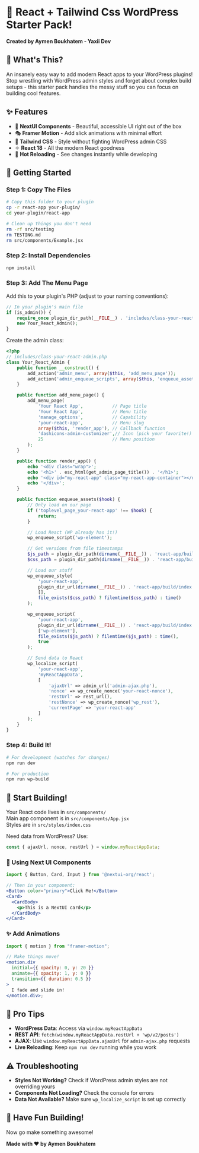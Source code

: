 # 🚀 React + Tailwind Css WordPress Starter Pack!

**Created by Aymen Boukhatem - Yaxii Dev**

## 🎉 What's This?

An insanely easy way to add modern React apps to your WordPress plugins! Stop wrestling with WordPress admin styles and forget about complex build setups - this starter pack handles the messy stuff so you can focus on building cool features.

## ✨ Features

- 💅 **NextUI Components** - Beautiful, accessible UI right out of the box
- 🎭 **Framer Motion** - Add slick animations with minimal effort
- 🌊 **Tailwind CSS** - Style without fighting WordPress admin CSS
- ⚛️ **React 18** - All the modern React goodness
- 🔄 **Hot Reloading** - See changes instantly while developing

## 🚀 Getting Started

### Step 1: Copy The Files

```bash
# Copy this folder to your plugin
cp -r react-app your-plugin/
cd your-plugin/react-app

# Clean up things you don't need
rm -rf src/testing
rm TESTING.md
rm src/components/Example.jsx
```

### Step 2: Install Dependencies

```bash
npm install
```

### Step 3: Add The Menu Page

Add this to your plugin's PHP (adjust to your naming conventions):

```php
// In your plugin's main file
if (is_admin()) {
    require_once plugin_dir_path(__FILE__) . 'includes/class-your-react-admin.php';
    new Your_React_Admin();
}
```

Create the admin class:

```php
<?php
// includes/class-your-react-admin.php
class Your_React_Admin {
    public function __construct() {
        add_action('admin_menu', array($this, 'add_menu_page'));
        add_action('admin_enqueue_scripts', array($this, 'enqueue_assets'));
    }

    public function add_menu_page() {
        add_menu_page(
            'Your React App',           // Page title
            'Your React App',           // Menu title
            'manage_options',           // Capability
            'your-react-app',           // Menu slug
            array($this, 'render_app'), // Callback function
            'dashicons-admin-customizer',// Icon (pick your favorite!)
            25                          // Menu position
        );
    }

    public function render_app() {
        echo '<div class="wrap">';
        echo '<h1>' . esc_html(get_admin_page_title()) . '</h1>';
        echo '<div id="my-react-app" class="my-react-app-container"></div>';
        echo '</div>';
    }

    public function enqueue_assets($hook) {
        // Only load on our page
        if ('toplevel_page_your-react-app' !== $hook) {
            return;
        }

        // Load React (WP already has it!)
        wp_enqueue_script('wp-element');

        // Get versions from file timestamps
        $js_path = plugin_dir_path(dirname(__FILE__)) . 'react-app/build/index.js';
        $css_path = plugin_dir_path(dirname(__FILE__)) . 'react-app/build/index.css';

        // Load our stuff
        wp_enqueue_style(
            'your-react-app',
            plugin_dir_url(dirname(__FILE__)) . 'react-app/build/index.css',
            [],
            file_exists($css_path) ? filemtime($css_path) : time()
        );

        wp_enqueue_script(
            'your-react-app',
            plugin_dir_url(dirname(__FILE__)) . 'react-app/build/index.js',
            ['wp-element'],
            file_exists($js_path) ? filemtime($js_path) : time(),
            true
        );

        // Send data to React
        wp_localize_script(
            'your-react-app',
            'myReactAppData',
            [
                'ajaxUrl' => admin_url('admin-ajax.php'),
                'nonce' => wp_create_nonce('your-react-nonce'),
                'restUrl' => rest_url(),
                'restNonce' => wp_create_nonce('wp_rest'),
                'currentPage' => 'your-react-app'
            ]
        );
    }
}
```

### Step 4: Build It!

```bash
# For development (watches for changes)
npm run dev

# For production
npm run wp-build
```

## 🎨 Start Building!

Your React code lives in `src/components/`  
Main app component is in `src/components/App.jsx`  
Styles are in `src/styles/index.css`

Need data from WordPress? Use:

```js
const { ajaxUrl, nonce, restUrl } = window.myReactAppData;
```

### 🧩 Using Next UI Components

```jsx
import { Button, Card, Input } from '@nextui-org/react';

// Then in your component:
<Button color="primary">Click Me!</Button>
<Card>
  <CardBody>
    <p>This is a NextUI card</p>
  </CardBody>
</Card>
```

### ✨ Add Animations

```jsx
import { motion } from "framer-motion";

// Make things move!
<motion.div
  initial={{ opacity: 0, y: 20 }}
  animate={{ opacity: 1, y: 0 }}
  transition={{ duration: 0.5 }}
>
  I fade and slide in!
</motion.div>;
```

## 🧠 Pro Tips

- **WordPress Data**: Access via `window.myReactAppData`
- **REST API**: `fetch(window.myReactAppData.restUrl + 'wp/v2/posts')`
- **AJAX**: Use `window.myReactAppData.ajaxUrl` for `admin-ajax.php` requests
- **Live Reloading**: Keep `npm run dev` running while you work

## ⚠️ Troubleshooting

- **Styles Not Working?** Check if WordPress admin styles are not overriding yours
- **Components Not Loading?** Check the console for errors
- **Data Not Available?** Make sure `wp_localize_script` is set up correctly

## 🥳 Have Fun Building!

Now go make something awesome!

**Made with ❤️ by Aymen Boukhatem**
